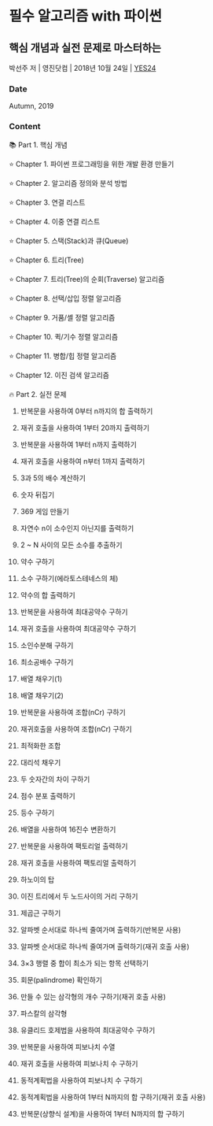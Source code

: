 # 필수 알고리즘 with 파이썬
## 핵심 개념과 실전 문제로 마스터하는
박선주 저 | 영진닷컴 | 2018년 10월 24일 | [YES24](http://www.yes24.com/Product/Goods/65050088)

### Date
Autumn, 2019

### Content

:books: Part 1. 핵심 개념

:star: Chapter 1. 파이썬 프로그래밍을 위한 개발 환경 만들기

:star: Chapter 2. 알고리즘 정의와 분석 방법

:star: Chapter 3. 연결 리스트

:star: Chapter 4. 이중 연결 리스트

:star: Chapter 5. 스택(Stack)과 큐(Queue)

:star: Chapter 6. 트리(Tree)

:star: Chapter 7. 트리(Tree)의 순회(Traverse) 알고리즘 

:star: Chapter 8. 선택/삽입 정렬 알고리즘

:star: Chapter 9. 거품/셸 정렬 알고리즘

:star: Chapter 10. 퀵/기수 정렬 알고리즘

:star: Chapter 11. 병합/힙 정렬 알고리즘

:star: Chapter 12. 이진 검색 알고리즘

:fire: Part 2. 실전 문제

1. 반복문을 사용하여 0부터 n까지의 합 출력하기

2. 재귀 호출을 사용하여 1부터 20까지 출력하기

3. 반복문을 사용하여 1부터 n까지 출력하기

4. 재귀 호출을 사용하여 n부터 1까지 출력하기

5. 3과 5의 배수 계산하기

6. 숫자 뒤집기

7. 369 게임 만들기

8. 자연수 n이 소수인지 아닌지를 출력하기

9. 2 ~ N 사이의 모든 소수를 추출하기

10. 약수 구하기

11. 소수 구하기(에라토스테네스의 체)

12. 약수의 합 출력하기

13. 반복문을 사용하여 최대공약수 구하기

14. 재귀 호출을 사용하여 최대공약수 구하기

15. 소인수분해 구하기

16. 최소공배수 구하기

17. 배열 채우기(1)

18. 배열 채우기(2)

19. 반복문을 사용하여 조합(nCr) 구하기

20. 재귀호출을 사용하여 조합(nCr) 구하기

21. 최적화한 조합

22. 대리석 채우기

23. 두 숫자간의 차이 구하기

24. 점수 분포 출력하기

25. 등수 구하기

26. 배열을 사용하여 16진수 변환하기

27. 반복문을 사용하여 팩토리얼 출력하기

28. 재귀 호출을 사용하여 팩토리얼 출력하기

29. 하노이의 탑

30. 이진 트리에서 두 노드사이의 거리 구하기

31. 제곱근 구하기

32. 알파벳 순서대로 하나씩 줄여가며 출력하기(반복문 사용)

33. 알파벳 순서대로 하나씩 줄여가며 출력하기(재귀 호출 사용)

34. 3×3 행렬 중 합이 최소가 되는 항목 선택하기

35. 회문(palindrome) 확인하기

36. 만들 수 있는 삼각형의 개수 구하기(재귀 호출 사용)

37. 파스칼의 삼각형

38. 유클리드 호제법을 사용하여 최대공약수 구하기

39. 반복문을 사용하여 피보나치 수열

40. 재귀 호출을 사용하여 피보나치 수 구하기

41. 동적계획법을 사용하여 피보나치 수 구하기

42. 동적계획법을 사용하여 1부터 N까지의 합 구하기(재귀 호출 사용)

43. 반복문(상향식 설계)을 사용하여 1부터 N까지의 합 구하기
